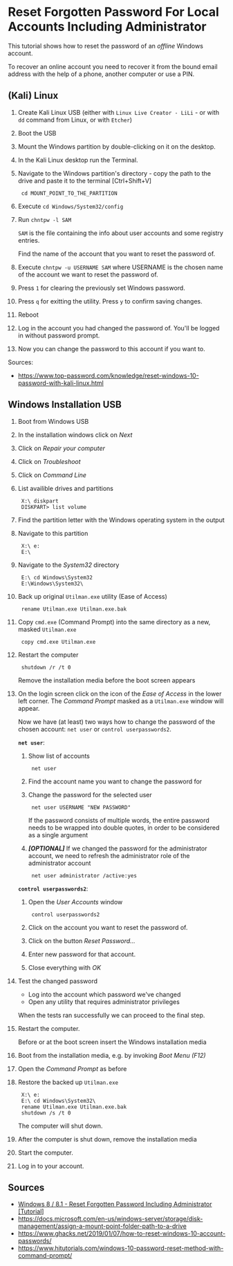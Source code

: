 # Reset Forgotten Password For Local Accounts Including Administrator

This tutorial shows how to reset the password of an *offline* Windows account.

To recover an online account you need to recover it from the bound email address with the help of a phone, another computer or use a PIN.

## (Kali) Linux

1. Create Kali Linux USB (either with `Linux Live Creator - LiLi` - or with `dd` command from Linux, or with `Etcher`)
1. Boot the USB
1. Mount the Windows partition by double-clicking on it on the desktop.
1. In the Kali Linux desktop run the Terminal.
1. Navigate to the Windows partition's directory - copy the path to the drive and paste it to the terminal [Ctrl+Shift+V]

        cd MOUNT_POINT_TO_THE_PARTITION

1. Execute `cd Windows/System32/config`
1. Run `chntpw -l SAM`

    `SAM` is the file containing the info about user accounts and some registry entries.

    Find the name of the account that you want to reset the password of.
1. Execute `chntpw -u USERNAME SAM` where USERNAME is the chosen name of the account we want to reset the password of.

1. Press `1` for clearing the previously set Windows password.
1. Press `q` for exitting the utility. Press `y` to confirm saving changes.
1. Reboot
1. Log in the account you had changed the password of. You'll be logged in without password prompt.
1. Now you can change the password to this account if you want to. 

Sources:
- https://www.top-password.com/knowledge/reset-windows-10-password-with-kali-linux.html

## Windows Installation USB

1. Boot from Windows USB
1. In the installation windows click on _Next_
1. Click on _Repair your computer_
1. Click on _Troubleshoot_
1. Click on _Command Line_
1. List availible drives and partitions

        X:\ diskpart
        DISKPART> list volume

1. Find the partition letter with the Windows operating system in the output
1. Navigate to this partition

        X:\ e:
        E:\

1. Navigate to the _System32_ directory

        E:\ cd Windows\System32
        E:\Windows\System32\

1. Back up original `Utilman.exe` utility (Ease of Access)

        rename Utilman.exe Utilman.exe.bak

1. Copy `cmd.exe` (Command Prompt) into the same directory as a new, masked `Utilman.exe`

        copy cmd.exe Utilman.exe

1. Restart the computer

        shutdown /r /t 0

    Remove the installation media before the boot screen appears

1. On the login screen click on the icon of the _Ease of Access_ in the lower left corner. The _Command Prompt_ masked as a `Utilman.exe` window will appear.

    Now we have (at least) two ways how to change the password of the chosen account: `net user` or `control userpasswords2`.

    **`net user`**:

    1. Show list of accounts

            net user

    1. Find the account name you want to change the password for

    1. Change the password for the selected user

            net user USERNAME "NEW PASSWORD"

        If the password consists of multiple words, the entire password needs to be wrapped into double quotes, in order to be considered as a single argument

    1. _**[OPTIONAL]**_ If we changed the password for the administrator account, we need to refresh the administrator role of the administrator account

            net user administrator /active:yes

    **`control userpasswords2`**:
    
    1. Open the _User Accounts_ window

            control userpasswords2

    1. Click on the account you want to reset the password of.
    1. Click on the button _Reset Password..._
    1. Enter new password for that account.
    1. Close everything with _OK_

1. Test the changed password
    - Log into the account which password we've changed
    - Open any utility that requires administrator privileges

    When the tests ran successfully we can proceed to the final step.

1. Restart the computer.
    
    Before or at the boot screen insert the Windows installation media

1. Boot from the installation media, e.g. by invoking _Boot Menu (F12)_
1. Open the _Command Prompt_ as before
1. Restore the backed up `Utilman.exe`

        X:\ e:
        E:\ cd Windows\System32\
        rename Utilman.exe Utilman.exe.bak
        shutdown /s /t 0

    The computer will shut down.

1. After the computer is shut down, remove the installation media

1. Start the computer.
1. Log in to your account.

## Sources

- [Windows 8 / 8.1 - Reset Forgotten Password Including Administrator [Tutorial]](https://www.youtube.com/watch?v=hXpyJCyeyuo)
- https://docs.microsoft.com/en-us/windows-server/storage/disk-management/assign-a-mount-point-folder-path-to-a-drive
- https://www.ghacks.net/2019/01/07/how-to-reset-windows-10-account-passwords/
- https://www.hitutorials.com/windows-10-password-reset-method-with-command-prompt/

